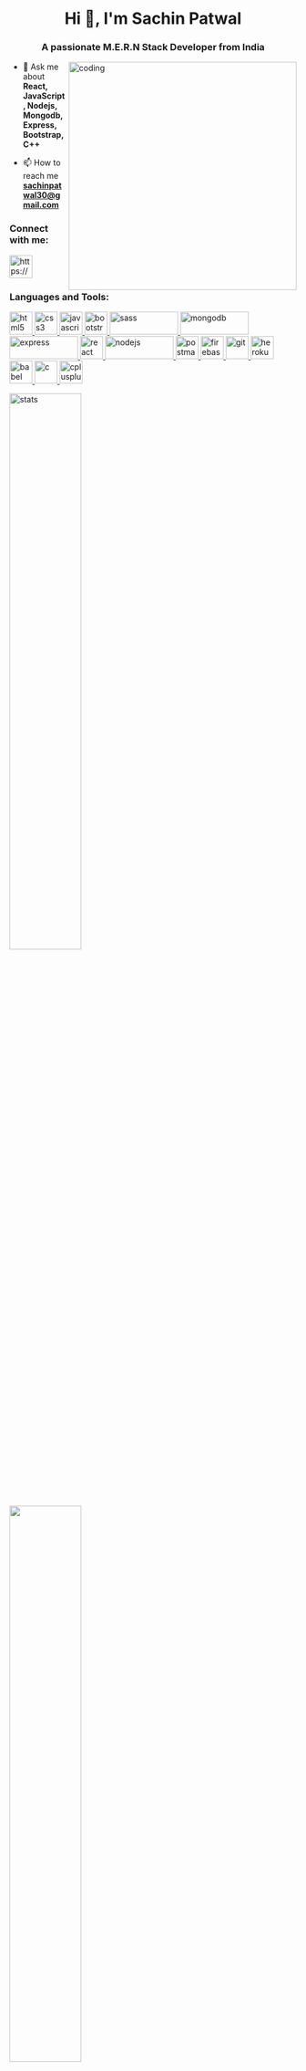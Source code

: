 <h1 align="center">Hi 👋, I'm Sachin Patwal</h1>
<h3 align="center">A passionate M.E.R.N Stack Developer from India</h3>

<img align="right" width="400" src="https://jaredmezz.com/programmer-transparent.gif" alt="coding">

- 💬 Ask me about **React, JavaScript, Nodejs, Mongodb, Express, Bootstrap, C++**

- 📫 How to reach me **sachinpatwal30@gmail.com**

<h3 align="left">Connect with me:</h3>
<p align="left">
<a href="https://linkedin.com/in/https://www.linkedin.com/in/sachin-patwal-12b946178/" target="blank"><img align="center" src="https://cdn2.iconfinder.com/data/icons/social-media-icons-23/800/linkedin-512.png" alt="https://www.linkedin.com/in/sachin-patwal-12b946178/" height="40" width="40" /></a>

</p>
<h3 align="left">Languages and Tools:</h3>
<p align="left">  <a href="https://www.w3.org/html/" target="_blank" rel="noreferrer"> <img
            src="https://cdn-icons-png.flaticon.com/512/5968/5968267.png" alt="html5" width="40" height="40" /> </a>  <a href="https://www.w3schools.com/css/" target="_blank" rel="noreferrer"> <img
            src="https://cdn-icons-png.flaticon.com/512/919/919826.png" alt="css3" width="40" height="40" /> </a> 
    <a href="https://developer.mozilla.org/en-US/docs/Web/JavaScript" target="_blank" rel="noreferrer"> <img
            src="https://cdn-icons-png.flaticon.com/512/5968/5968292.png" alt="javascript" width="40" height="40" />
    </a>
 <a href="https://getbootstrap.com" target="_blank" rel="noreferrer"> <img
            src="https://cdn-icons-png.flaticon.com/512/5968/5968672.png" alt="bootstrap" width="40" height="40" /> </a>
    <a href="https://sass-lang.com" target="_blank" rel="noreferrer">
        <img src="https://upload.wikimedia.org/wikipedia/commons/thumb/9/96/Sass_Logo_Color.svg/2560px-Sass_Logo_Color.svg.png"
            alt="sass" width="120" height="40" /> </a> 
    <a href="https://www.mongodb.com/" target="_blank" rel="noreferrer"> <img  src="https://upload.wikimedia.org/wikipedia/commons/thumb/9/93/MongoDB_Logo.svg/2560px-MongoDB_Logo.svg.png"
            alt="mongodb" width="120" height="40" /> </a>
    <a href="https://expressjs.com" target="_blank" rel="noreferrer">
        <img src="https://e7.pngegg.com/pngimages/212/722/png-clipart-web-development-express-js-javascript-software-framework-laravel-world-wide-web-purple-blue.png"
            alt="express" width="120" height="40" /> </a> <a href="https://reactjs.org/" target="_blank" rel="noreferrer"> <img
            src="https://upload.wikimedia.org/wikipedia/commons/thumb/a/a7/React-icon.svg/2300px-React-icon.svg.png"
            alt="react" width="40" height="40" /> </a>
    <a href="https://nodejs.org" target="_blank" rel="noreferrer">
        <img src="https://upload.wikimedia.org/wikipedia/commons/thumb/7/7e/Node.js_logo_2015.svg/2560px-Node.js_logo_2015.svg.png"
            alt="nodejs" width="120" height="40" /> </a>
    <a href="https://postman.com" target="_blank" rel="noreferrer">
        <img src="https://www.vectorlogo.zone/logos/getpostman/getpostman-icon.svg" alt="postman" width="40"
            height="40" /> </a><a href="https://firebase.google.com/" target="_blank" rel="noreferrer"> <img
            src="https://www.vectorlogo.zone/logos/firebase/firebase-icon.svg" alt="firebase" width="40" height="40" />
    </a>
    <a href="https://git-scm.com/" target="_blank" rel="noreferrer"> <img
            src="https://www.vectorlogo.zone/logos/git-scm/git-scm-icon.svg" alt="git" width="40" height="40" /> </a>
    <a href="https://heroku.com" target="_blank" rel="noreferrer"> <img
            src="https://www.vectorlogo.zone/logos/heroku/heroku-icon.svg" alt="heroku" width="40" height="40" /> </a>
    <a href="https://babeljs.io/" target="_blank" rel="noreferrer"> <img
            src="https://www.vectorlogo.zone/logos/babeljs/babeljs-icon.svg" alt="babel" width="40" height="40" /> </a>
    <a href="https://www.cprogramming.com/" target="_blank" rel="noreferrer"> <img
            src="https://upload.wikimedia.org/wikipedia/commons/thumb/1/18/C_Programming_Language.svg/926px-C_Programming_Language.svg.png"
            alt="c" width="40" height="40" /> </a>
    <a href="https://www.w3schools.com/cpp/" target="_blank" rel="noreferrer"> <img
            src="https://upload.wikimedia.org/wikipedia/commons/thumb/1/18/ISO_C%2B%2B_Logo.svg/1822px-ISO_C%2B%2B_Logo.svg.png"
            alt="cplusplus" width="40" height="40" /> </a>  </p>

<p align="left">
  <img height="50%" alt="stats" width="auto" src ="https://github-readme-stats.vercel.app/api?username=sachinpatwal30&show_icons=true&count_private=true&theme=darcula&hide_border=true&hide=issues,contribs&bg_color=00000000">
  <img height="50%" width="auto" src ="https://github-readme-stats.vercel.app/api/top-langs/?username=sachinpatwal30&layout=compact&hide_border=true&theme=darcula&bg_color=00000000&langs_count=6&hide=jupyter%20notebook,tex,css,php">
  
  <br>
</p>
